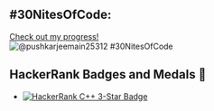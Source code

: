## #30NitesOfCode:
  [Check out my progress!](https://www.codedex.io/@pushkarjeemain25312/30-nites-of-code)  
  ![@pushkarjeemain25312 #30NitesOfCode](https://www.codedex.io/api/petStatus?user=pushkarjeemain25312)
## HackerRank Badges and Medals 🌟

- [![HackerRank C++ 3-Star Badge](https://img.shields.io/badge/HackerRank-C++%20%233%20Star-brightgreen?style=flat&logo=hackerrank)](https://www.hackerrank.com/profile/h241033037)
